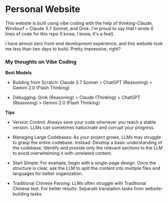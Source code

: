 # Personal Website

This website is built using vibe coding with the help of thinking-Claude, Windsurf + Claude 3.7 Sonnet, and Grok. I'm proud to say that I wrote 0 lines of code for this repo (I know, I know, it's a feat).

I have almost zero front-end development experience, and this website took me less than two days to build. Pretty impressive, right? 


### My thoughts on Vibe Coding

**Best Models**

* Building from Scratch: Claude 3.7 Sonnet > ChatGPT (Reasoning) > Gemini 2.0 (Flash Thinking)

* Debugging: Grok (Reasoning) > Claude (Thinking) > ChatGPT (Reasoning) > Gemini 2.0 (Flash Thinking)

**Tips**

* Version Control: Always save your code whenever you reach a stable version. LLMs can sometimes hallucinate and corrupt your progress.

* Managing Large Codebases: As your project grows, LLMs may struggle to grasp the entire codebase. Instead: Develop a basic understanding of the codebase; Identify and provide only the relevant sections to the LLM to avoid overwhelming it with unrelated content.

* Start Simple: For example, begin with a single-page design. Once the structure is clear, ask the LLM to split the content into multiple files and languages for better organization.

* Traditional Chinese Parsing: LLMs often struggle with Traditional Chinese text. For better results:
Separate translation tasks from website-building tasks.